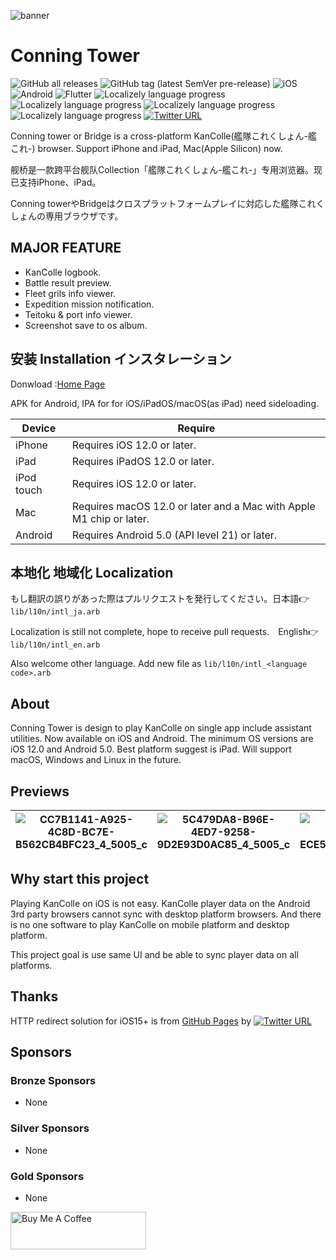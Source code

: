 ![‎banner](https://github.com/andychucs/conning_tower/assets/24852023/eaf1b185-be29-474f-865b-00d8be7414ad)

# Conning Tower	

![GitHub all releases](https://img.shields.io/github/downloads/AndyZhuAZ/conning_tower/total?label=Downloads&logo=github)
![GitHub tag (latest SemVer pre-release)](https://img.shields.io/github/v/tag/AndyZhuAZ/conning_tower?include_prereleases&label=Release)
![iOS](https://img.shields.io/badge/iOS-000000?logo=apple&logoColor=white)
![Android](https://img.shields.io/badge/Android-3DDC84?logo=android&logoColor=white)
![Flutter](https://img.shields.io/badge/Flutter-%2302569B.svg?logo=Flutter&logoColor=white)
![Localizely language progress](https://img.shields.io/badge/%E7%AE%80%E4%BD%93%E4%B8%AD%E6%96%87-100%25-brightgreen)
![Localizely language progress](https://img.shields.io/badge/繁體中文-100%25-brightgreen)
![Localizely language progress](https://img.shields.io/badge/English-100%25-brightgreen)
![Localizely language progress](https://img.shields.io/badge/日本語-100%25-brightgreen)
[![Twitter URL](https://img.shields.io/twitter/url?label=Follow&style=social&url=https%3A%2F%2Ftwitter.com%2Fconntower)](https://twitter.com/conntower)

Conning tower or Bridge is a cross-platform KanColle(艦隊これくしょん-艦これ-) browser. Support iPhone and iPad, Mac(Apple Silicon) now.

舰桥是一款跨平台舰队Collection「艦隊これくしょん-艦これ-」专用浏览器。现已支持iPhone、iPad。

Conning towerやBridgeはクロスプラットフォームプレイに対応した艦隊これくしょんの専用ブラウザです。

## MAJOR FEATURE

* KanColle logbook.
* Battle result preview.
* Fleet grils info viewer.
* Expedition mission notification.
* Teitoku & port info viewer.
* Screenshot save to os album.

## 安装 Installation インスタレーション

Donwload :[Home Page](https://conntower.github.io/#/)

APK for Android, IPA for for iOS/iPadOS/macOS(as iPad) need sideloading.

|  Device   | Require  |
|  ----  | ----  |
| iPhone  | Requires iOS 12.0 or later. |
| iPad  | Requires iPadOS 12.0 or later. |
| iPod touch | Requires iOS 12.0 or later.|
| Mac | Requires macOS 12.0 or later and a Mac with Apple M1 chip or later. |
| Android | Requires Android 5.0 (API level 21) or later. |

## 本地化 地域化 Localization 

もし翻訳の誤りがあった際はプルリクエストを発行してください。日本語👉`lib/l10n/intl_ja.arb`

Localization is still not complete, hope to receive pull requests.　English👉`lib/l10n/intl_en.arb`

Also welcome other language. Add new file as `lib/l10n/intl_<language code>.arb`

## About

Conning Tower is design to play KanColle on single app include assistant utilities.
Now available on iOS and Android.
The minimum OS versions are iOS 12.0 and Android 5.0.
Best platform suggest is iPad.
Will support macOS, Windows and Linux in the future.

## Previews
| ![CC7B1141-A925-4C8D-BC7E-B562CB4BFC23_4_5005_c](https://github.com/andychucs/conning_tower/assets/24852023/9241c616-588f-4479-bdff-186e9ebefe13) | ![5C479DA8-B96E-4ED7-9258-9D2E93D0AC85_4_5005_c](https://github.com/andychucs/conning_tower/assets/24852023/c3cb6c79-777b-40bc-88b5-66dcd0a2678e) | ![28833525-0862-471D-AC13-ECE53280068D_4_5005_c](https://github.com/andychucs/conning_tower/assets/24852023/1a96640d-e070-4d34-9985-83112a2a6580) | ![E176BCED-6F47-4FE4-A5FF-9DDA1D62C26A_4_5005_c](https://github.com/andychucs/conning_tower/assets/24852023/510b1046-2d0c-4938-982f-f74f7c2344c6) |
| --- | --- | --- | --- |



## Why start this project

Playing KanColle on iOS is not easy.
KanColle player data on the Android 3rd party browsers cannot sync with desktop platform browsers.
And there is no one software to play KanColle on mobile platform and desktop platform.

This project goal is use same UI and be able to sync player data on all platforms.

## Thanks

HTTP redirect solution for iOS15+ is from [GitHub Pages](https://ios15-kancolle.github.io/) by [![Twitter URL](https://img.shields.io/twitter/url?label=naayu1012&style=social&url=https%3A%2F%2Ftwitter.com%2Fnaayu1012)](https://twitter.com/naayu1012)

## Sponsors

### Bronze Sponsors

- None

### Silver Sponsors

- None

### Gold Sponsors

- None
  
<a href="https://www.buymeacoffee.com/vk8pdcwxyjy" target="_blank"><img src="https://cdn.buymeacoffee.com/buttons/v2/default-yellow.png" alt="Buy Me A Coffee" style="height: 60px !important;width: 217px !important;" ></a>
<!--- Support Project by [afdian](https://afdian.net/a/conntower) --> 
